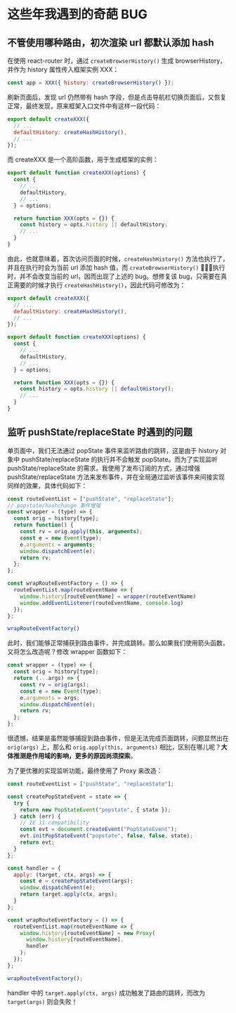 # 这些年我遇到的奇葩 BUG

## 不管使用哪种路由，初次渲染 url 都默认添加 hash

在使用 react-router 时，通过 `createBrowserHistory()` 生成 browserHistory，并作为 history 属性传入框架实例 XXX：

```js
const app = XXX({ history: createBrowserHistory() });
```

刷新页面后，发现 url 仍然带有 hash 字段，但是点击导航栏切换页面后，又恢复正常，最终发现，原来框架入口文件中有这样一段代码：

```js
export default createXXX({
  // ...
  defaultHistory: createHashHistory(),
  // ...
});
```

而 createXXX 是一个高阶函数，用于生成框架的实例：

```js
export default function createXXX(options) {
  const {
    // ...
    defaultHistory,
    // ...
  } = options;

  return function XXX(opts = {}) {
    const history = opts.history || defaultHistory;
    // ...
  }
}
```

由此，也就意味着，首次访问页面的时候，`createHashHistory()` 方法也执行了，并且在执行时会为当前 url 添加 hash 值，而 `createBrowserHistory()` 执行时，并不会改变当前的 url，因而出现了上述的 bug。想修复该 bug，只需要在真正需要的时候才执行 `createHashHistory()`，因此代码可修改为：

```js
export default createXXX({
  // ...
  defaultHistory: createHashHistory(),
  // ...
});

export default function createXXX(options) {
  const {
    // ...
    defaultHistory,
    // ...
  } = options;

  return function XXX(opts = {}) {
    const history = opts.history || defaultHistory();
    // ...
  }
}
```

## 监听 pushState/replaceState 时遇到的问题

单页面中，我们无法通过 popState 事件来监听路由的跳转，这是由于 history 对象中 pushState/replaceState 的执行并不会触发 popState。而为了实现监听 pushState/replaceState 的需求，我使用了发布订阅的方式，通过增强 pushState/replaceState 方法来发布事件，并在全局通过监听该事件来间接实现同样的效果，具体代码如下：

```js
const routeEventList = ["pushState", "replaceState"];
// popstate/hashchange 事件增强
const wrapper = (type) => {
  const orig = history[type];
  return function() {
    const rv = orig.apply(this, arguments);
    const e = new Event(type);
    e.arguments = arguments;
    window.dispatchEvent(e);
    return rv;
  };
};

const wrapRouteEventFactory = () => {
  routeEventList.map(routeEventName => {
    window.history[routeEventName] = wrapper(routeEventName)
    window.addEventListener(routeEventName, console.log)
  });
};

wrapRouteEventFactory()
```

此时，我们能够正常捕获到路由事件，并完成跳转。那么如果我们使用箭头函数，又将怎么改造呢？修改 wrapper 函数如下：

```js
const wrapper = (type) => {
  const orig = history[type];
  return (...args) => {
    const rv = orig(args);
    const e = new Event(type);
    e.arguments = args;
    window.dispatchEvent(e);
    return rv;
  };
};
```

很遗憾，结果是虽然能够捕捉到路由事件，但是无法完成页面跳转，问题显然出在 `orig(args)` 上，那么和 `orig.apply(this, arguments)` 相比，区别在哪儿呢？**大体推测是作用域的影响，更多的原因尚须探索**。

为了更优雅的实现监听功能，最终使用了 Proxy 来改造：

```js
const routeEventList = ["pushState", "replaceState"];

const createPopStateEvent = state => {
  try {
    return new PopStateEvent("popstate", { state });
  } catch (err) {
    // IE 11 compatibility
    const evt = document.createEvent("PopStateEvent");
    evt.initPopStateEvent("popstate", false, false, state);
    return evt;
  }
};

const handler = {
  apply: (target, ctx, args) => {
    const e = createPopStateEvent(args);
    window.dispatchEvent(e);
    return target.apply(ctx, args);
  }
};

const wrapRouteEventFactory = () => {
  routeEventList.map(routeEventName => {
    window.history[routeEventName] = new Proxy(
      window.history[routeEventName],
      handler
    );
  });
};

wrapRouteEventFactory();
```

handler 中的 `target.apply(ctx, args)` 成功触发了路由的跳转，而改为 `target(args)` 则会失败！